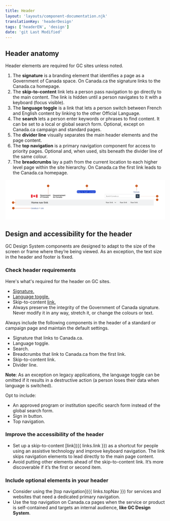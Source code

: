 ```yaml
---
title: Header
layout: 'layouts/component-documentation.njk'
translationKey: 'headerDesign'
tags: ['headerEN', 'design']
date: 'git Last Modified'
---
```


## Header anatomy

Header elements are required for GC sites unless noted.

<ol class="anatomy-list">
  <li>The <strong>signature</strong> is a branding element that identifies a page as a Government of Canada space. On Canada.ca the signature links to the Canada.ca homepage.</li>
  <li>The <strong>skip-to-content</strong> link lets a person pass navigation to go directly to the main content. The link is hidden until a person navigates to it with a keyboard (focus visible).</li>
  <li>The <strong>language toggle</strong> is a link that lets a person switch between French and English content by linking to the other Official Language.</li>
  <li>The <strong>search</strong> lets a person enter keywords or phrases to find content. It can be set to a local or global search form. Optional, except on Canada.ca campaign and standard pages.</li>
  <li>The <strong>divider line</strong> visually separates the main header elements and the page content.</li>
  <li>The <strong>top navigation</strong> is a primary navigation component for access to priority pages. Optional and, when used, sits beneath the divider line of the same colour.</li>
  <li>The <strong>breadcrumbs</strong> lay a path from the current location to each higher level page within the site hierarchy. On Canada.ca the first link leads to the Canada.ca homepage.</li>
</ol>

<img class="b-sm b-default p-300" src="/images/en/components/anatomy/gcds-header-anatomy-recommended.svg" alt="The header image shows 7 elements. The header banner runs the width of the header and has a white background. 1. On the left, the signature has a Canada Flag with Government of Canada in English and French to its right. 2. Centred at the top of the header, the skip to content link is visible in focus state with a bright blue rectangle, double-lined in white, labelled Skip to main content. 3. The language toggle with the link text “Français” is right aligned. 4. Beneath the language toggle, the search bar has the prompt text “Search Canada.ca” within the search input and a small button to the right with a magnifying glass icon. 5. The light grey divider line runs the width of the header and is not visually discernible from the top navigation of the same colour beneath it. 6. The top navigation runs the width of the header in a light grey banner. On the left of the top nav, Home nav link is labelled in bold and on the right are 4 nav links. The first, left-most nav link has a chevron pointing down. 7. Last are the breadcrumbs at the bottom of the header on the left. Canada.ca is the first link and the second is labelled as link."/>

## Design and accessibility for the header

GC Design System components are designed to adapt to the size of the screen or frame where they’re being viewed. As an exception, the text size in the header and footer is fixed.

### Check header requirements

Here's what's required for the header on GC sites.

<ul class="check-list mb-300">
  <li><a href="{{ links.signature }}">Signature.</a></li>
  <li><a href="{{ links.langToggle }}">Language toggle.</a></li>
  <li>Skip-to-content <a href="{{ links.link }}">link.</a></li>
  <li>Always preserve the integrity of the Government of Canada signature. Never modify it in any way, stretch it, or change the colours or text.</li>
</ul>

<gcds-details details-title="What's required on a Canada.ca standard or campaign page" class="mb-300">
  <p>Always include the following components in the header of a standard or campaign page and maintain the default settings.</p>

  <ul class="check-list mb-300">
    <li>Signature that links to Canada.ca.</li>
    <li>Language toggle.</li>
    <li>Search.</li>
    <li>Breadcrumbs that link to Canada.ca from the first link.</li>
    <li>Skip-to-content link.</li>
    <li>Divider line.</li>
  </ul>

  <p><strong>Note</strong>: As an exception on legacy applications, the language toggle can be omitted if it results in a destructive action (a person loses their data when language is switched).</p>
</gcds-details>

<gcds-details details-title="What's optional to include on a Canada.ca standard or campaign page" class="mb-300">
  <p>Opt to include:</p>
  <ul class="list-disc mb-300">
    <li>An approved program or institution specific search form instead of the global search form.</li>
    <li>Sign in button.</li>
    <li>Top navigation.</li>
  </ul>
</gcds-details>

### Improve the accessibility of the header

- Set up a skip-to-content [link]({{ links.link }}) as a shortcut for people using an assistive technology and improve keyboard navigation. The link skips navigation elements to lead directly to the main page content.  
- Avoid putting other elements ahead of the skip-to-content link. It’s more discoverable if it’s the first or second item.

### Include optional elements in your header

- Consider using the [top navigation]({{ links.topNav }}) for services and websites that need a dedicated primary navigation.  
- Use the top navigation on Canada.ca pages when the service or product is self-contained and targets an internal audience, **like GC Design System**.
